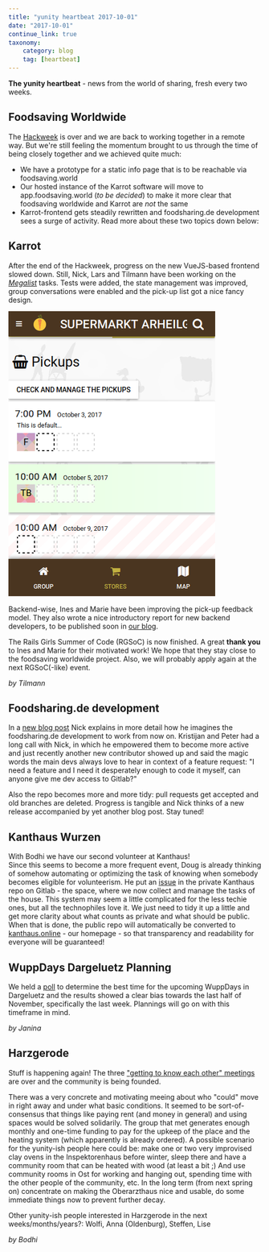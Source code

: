 ```yaml
---
title: "yunity heartbeat 2017-10-01"
date: "2017-10-01"
continue_link: true
taxonomy:
    category: blog
    tag: [heartbeat]
---
```


**The yunity heartbeat** - news from the world of sharing, fresh every two weeks.

## Foodsaving Worldwide
The [Hackweek](../2017-09-17) is over and we are back to working together in a remote way. But we're still feeling the momentum brought to us through the time of being closely together and we achieved quite much:
* We have a prototype for a static info page that is to be reachable via foodsaving.world
* Our hosted instance of the Karrot software will move to app.foodsaving.world (_to be decided_) to make it more clear that foodsaving worldwide and Karrot are _not_ the same
* Karrot-frontend gets steadily rewritten and foodsharing.de development sees a surge of activity. Read more about these two topics down below:

## Karrot

After the end of the Hackweek, progress on the new VueJS-based frontend slowed down. Still, Nick, Lars and Tilmann have been working on the [_Megalist_](https://github.com/yunity/karrot-frontend/issues/619) tasks. Tests were added, the state management was improved, group conversations were enabled and the pick-up list got a nice fancy design.

![](karrot-pickups.png)

Backend-wise, Ines and Marie have been improving the pick-up feedback model. They also wrote a nice introductory report for new backend developers, to be published soon in [our blog](blog.foodsaving.world).

The Rails Girls Summer of Code (RGSoC) is now finished. A great __thank you__ to Ines and Marie for their motivated work! We hope that they stay close to the foodsaving worldwide project. Also, we will probably apply again at the next RGSoC(-like) event.

_by Tilmann_

## Foodsharing.de development
In a [new blog post](https://devblog.foodsharing.de/2017/09/19/a-plan.html) Nick explains in more detail how he imagines the foodsharing.de development to work from now on. Kristijan and Peter had a long call with Nick, in which he empowered them to become more active and just recently another new contributor showed up and said the magic words the main devs always love to hear in context of a feature request: "I need a feature and I need it desperately enough to code it myself, can anyone give me dev access to Gitlab?"

Also the repo becomes more and more tidy: pull requests get accepted and old branches are deleted. Progress is tangible and Nick thinks of a new release accompanied by yet another blog post. Stay tuned!

## Kanthaus Wurzen
With Bodhi we have our second volunteer at Kanthaus! <br>
Since this seems to become a more frequent event, Doug is already thinking of somehow automating or optimizing the task of knowing when somebody becomes eligible for volunteerism. He put an [issue](https://gitlab.com/kanthaus/kanthaus-private/issues/10) in the private Kanthaus repo on Gitlab - the space, where we now collect and manage the tasks of the house. This system may seem a little complicated for the less techie ones, but all the technophiles love it. We just need to tidy it up a little and get more clarity about what counts as private and what should be public. When that is done, the public repo will automatically be converted to [kanthaus.online](https://kanthaus.online) - our homepage - so that transparency and readability for everyone will be guaranteed!

## WuppDays Dargeluetz Planning
We held a [poll](https://poll.disroot.org/IGx3pHz1cN3hSWs8) to determine the best time for the upcoming WuppDays in Dargeluetz and the results showed a clear bias towards the last half of November, specifically the last week. Plannings will go on with this timeframe in mind.

 _by Janina_

## Harzgerode
Stuff is happening again! The three ["getting to know each other" meetings](https://www.gemeinschaftsstifter.info/gemeinschafts-initialtreffen/) are over and the community is being founded.

There was a very concrete and motivating meeing about who "could" move in right away and under what basic conditions. It seemed to be sort-of-consensus that things like paying rent (and money in general) and using spaces would be solved solidarily. The group that met generates enough monthly and one-time funding to pay for the upkeep of the place and the heating system (which apparently is already ordered). A possible scenario for the yunity-ish people here could be: make one or two very improvised clay ovens in the Inspektorenhaus before winter, sleep there and have a community room that can be heated with wood (at least a bit ;)  And use community rooms in Ost for working and hanging out, spending time with the other people of the community, etc. In the long term (from next spring on) concentrate on making the Oberarzthaus nice and usable, do some immediate things now to prevent further decay.

Other yunity-ish people interested in Harzgerode in the next weeks/months/years?: Wolfi, Anna (Oldenburg), Steffen, Lise

_by Bodhi_

